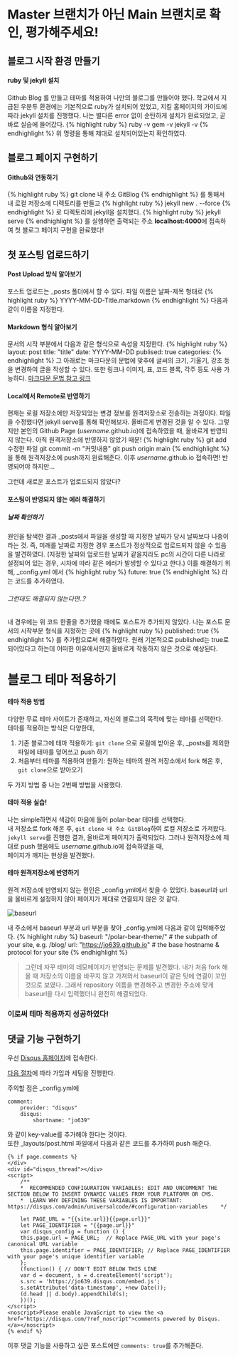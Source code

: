 # Master 브랜치가 아닌 Main 브랜치로 확인, 평가해주세요!


## 블로그 시작 환경 만들기

#### ruby 및 jekyll 설치
Github Blog 를 만들고 테마를 적용하여 나만의 블로그를 만들어야 했다.  학교에서 지급된 우분투 환경에는 기본적으로 ruby가 설치되어 있었고, 지킬 홈페이지의 가이드에 따라 jekyll 설치를 진행했다. 나는 별다른 error 없이 순탄하게 설치가 완료되었고, 곧바로 실습에 들어갔다.
{% highlight ruby %}
ruby -v
gem -v
jekyll -v
{% endhighlight %}
위 명령을 통해 제대로 설치되어있는지 확인하였다.

## 블로그 페이지 구현하기

#### Github와 연동하기
{% highlight ruby %}
git clone 내 주소 GitBlog
{% endhighlight %}
를 통해서 내 로컬 저장소에 디렉토리를 만들고
{% highlight ruby %}
jekyll new . --force
{% endhighlight %}
로 디렉토리에 jekyll을 설치했다.
{% highlight ruby %}
jekyll serve
{% endhighlight %}
를 실행하면 출력되는 주소 **localhost:4000**에 접속하여 첫 블로그 페이지 구현을 완료했다!

## 첫 포스팅 업로드하기

#### Post Upload 방식 알아보기
포스트 업로드는 _posts 폴더에서 할 수 있다.
파일 이름은 날짜-제목 형태로
{% highlight ruby %}
YYYY-MM-DD-Title.markdown
{% endhighlight %}
다음과 같이 이름을 지정한다.

#### Markdown 형식 알아보기
문서의 시작 부분에서 다음과 같은 형식으로 속성을 지정한다.
{% highlight ruby %}
layout: post
title: "title"
date: YYYY-MM-DD
publised: true
categories: 
{% endhighlight %}
그 아래로는 마크다운의 문법에 맞추에 글씨의 크기, 기울기, 강조 등을 변경하여 글을 작성할 수 있다.
또한 링크나 이미지, 표, 코드 블록, 각주 등도 사용 가능하다.
[마크다운 문법 참고 링크](https://velog.io/@bluewind8791/Markdown-Kramdown)

#### Local에서 Remote로 반영하기
현재는 로컬 저장소에만 저장되었는 변경 정보를 원격저장소로 전송하는 과정이다.
파일을 수정했다면 jekyll serve를 통해 확인해보자. 올바르게 변경된 것을 알 수 있다.
그렇지만 본인의 Github Page (*username*.github.io)에 접속하였을 때, 올바르게 반영되지 않는다.
아직 원격저장소에 반영하지 않았기 때문!
{% highlight ruby %}
git add 수정한 파일
git commit -m "커밋내용"
git push origin main
{% endhighlight %}
을 통해 원격저장소에 push까지 완료해준다.
이후 *username*.github.io 접속하면!
반영되어야 하지만...

그런데 새로운 포스트가 업로드되지 않았다?

#### 포스팅이 반영되지 않는 에러 해결하기
##### 날짜 확인하기
원인을 탐색한 결과 _posts에서 파일을 생성할 때 지정한 날짜가 당시 날짜보다 나중이라는 것.
즉, 미래를 날짜로 지정한 경우 포스트가 정상적으로 업로드되지 않을 수 있음을 발견하였다.
(지정한 날짜와 업로드한 날짜가 같을지라도 pc의 시간이 다른 나라로 설정되어 있는 경우, 시차에 따라 같은 에러가 발생할 수 있다고 한다.)
이를 해결하기 위해, _config.yml 에서
{% highlight ruby %}
future: true
{% endhighlight %}
라는 코드를 추가하였다.

###### 그런데도 해결되지 않는다면..?
내 경우에는 위 코드 한줄을 추가했을 때에도 포스트가 추가되지 않았다.
나는 포스트 문서의 시작부분 형식을 지정하는 곳에
{% highlight ruby %}
published: true
{% endhighlight %}
를 추가함으로써 해결하였다.
원래 기본적으로 published는 true로 되어있다고 하는데 어떠한 이유에서인지 올바르게 작동하지 않은 것으로 예상된다.

# 블로그 테마 적용하기

#### 테마 적용 방법
다양한 무료 테마 사이트가 존재하고, 자신의 블로그의 목적에 맞는 테마를 선택한다.  
테마를 적용하는 방식은 다양한데,
1. 기존 블로그에 테마 적용하기: ```git clone``` 으로 로컬에 받아온 후, _posts를 제외한 파일에 테마를 덮어쓰고 push 하기
2. 처음부터 테마를 적용하여 만들기: 원하는 테마의 원격 저장소에서 fork 해온 후, ```git clone```으로 받아오기  

두 가지 방법 중 나는 2번째 방법을 사용했다.

#### 테마 적용 실습!
나는 simple하면서 색감이 마음에 들어 polar-bear 테마를 선택했다.  
내 저장소로 fork 해온 후,
```git clone 내 주소 GitBlog```하여 로컬 저장소로 가져왔다.
```jekyll serve```를 진행한 결과, 올바르게 페이지가 출력되었다.
그러나 원격저장소에 제대로 push 했음에도 *username*.github.io에 접속하였을 때,  
페이지가 깨지는 현상을 발견했다.

#### 테마 원격저장소에 반영하기
원격 저장소에 반영되지 않는 원인은 _config.yml에서 찾을 수 있었다.
baseurl과 url을 올바르게 설정하지 않아 페이지가 제대로 연결되지 않은 것 같다.

![baseurl](https://kairos03.github.io/assets/img/posts/jekyll/2017-09-11-learing-Up-Confusion-Around-baseurl/1.png)  

내 주소에서 baseurl 부분과 url 부분을 찾아 _config.yml에 다음과 같이 입력해주었다.
{% highlight ruby %}
baseurl: "/polar-bear-theme/" # the subpath of your site, e.g. /blog/
url: "https://jo639.github.io" # the base hostname & protocol for your site
{% endhighlight %}

> 그런데 자꾸 테마의 데모페이지가 반영되는 문제를 발견했다.
내가 처음 fork 해올 때 저장소의 이름을 바꾸지 않고 가져와서 baseurl이 같은 탓에 연결이 꼬인 것으로 보였다.
그래서 repository 이름을 변경해주고 변경한 주소에 맞게 baseurl을 다시 입력했더니 완전히 해결되었다.  

### 이로써 테마 적용까지 성공하였다!

## 댓글 기능 구현하기

우선 [Disqus 홈페이지](https://disqus.com/)에 접속한다.   

[다음 절차](https://s3.us-west-2.amazonaws.com/secure.notion-static.com/c892cead-42b2-4e27-bf24-f84a0d5630f6/blog_four.pdf?X-Amz-Algorithm=AWS4-HMAC-SHA256&X-Amz-Content-Sha256=UNSIGNED-PAYLOAD&X-Amz-Credential=AKIAT73L2G45EIPT3X45%2F20221128%2Fus-west-2%2Fs3%2Faws4_request&X-Amz-Date=20221128T075035Z&X-Amz-Expires=86400&X-Amz-Signature=d244db4041bca277c2f3c0abfcafb6f31824ca74e372df2a27e71d51998f2dd3&X-Amz-SignedHeaders=host&response-content-disposition=filename%3D%22blog_four.pdf%22&x-id=GetObject)에 따라 가입과 세팅을 진행한다.  

주의할 점은 _config.yml에
```
comment:
    provider: "disqus"
    disqus:
        shortname: "jo639"
```
와 같이 key-value를 추가해야 한다는 것이다.  
또한 _layouts/post.html 파일에서 다음과 같은 코드를 추가하여 push 해준다.
```
{% if page.comments %}
</div>
<div id="disqus_thread"></div>
<script>
    /**
    *  RECOMMENDED CONFIGURATION VARIABLES: EDIT AND UNCOMMENT THE SECTION BELOW TO INSERT DYNAMIC VALUES FROM YOUR PLATFORM OR CMS.
    *  LEARN WHY DEFINING THESE VARIABLES IS IMPORTANT: https://disqus.com/admin/universalcode/#configuration-variables    */
    
    let PAGE_URL = "{{site.url}}{{page.url}}"
    let PAGE_IDENTIFIER = "{{page.url}}"
    var disqus_config = function () {
    this.page.url = PAGE_URL;  // Replace PAGE_URL with your page's canonical URL variable
    this.page.identifier = PAGE_IDENTIFIER; // Replace PAGE_IDENTIFIER with your page's unique identifier variable
    };
    (function() { // DON'T EDIT BELOW THIS LINE
    var d = document, s = d.createElement('script');
    s.src = 'https://jo639.disqus.com/embed.js';
    s.setAttribute('data-timestamp', +new Date());
    (d.head || d.body).appendChild(s);
    })();
</script>
<noscript>Please enable JavaScript to view the <a href="https://disqus.com/?ref_noscript">comments powered by Disqus.</a></noscript>
{% endif %}
```
  
이후 댓글 기능을 사용하고 싶은 포스트에만 ```comments: true```를 추가해준다.